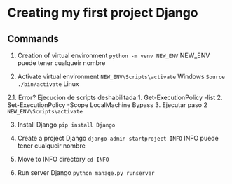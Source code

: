 # Creating my first project Django

## Commands

1. Creation of virtual environment
`python -m venv NEW_ENV` NEW_ENV puede tener cualqueir nombre

2. Activate virtual environment
`NEW_ENV\Scripts\activate` Windows
`Source ./bin/activate` Linux

2.1. Error? Ejecucion de scripts deshabilitada
    1. Get-ExecutionPolicy -list
    2. Set-ExecutionPolicy -Scope LocalMachine Bypass
    3. Ejecutar paso 2 `NEW_ENV\Scripts\activate`

3. Install Django
`pip install Django`

4. Create a project Django
`django-admin startproject INFO` INFO puede tener cualqueir nombre

5. Move to INFO directory
`cd INFO`

6. Run server Django
`python manage.py runserver`
